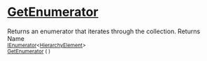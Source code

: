 # [GetEnumerator](./HierarchyElement-100664016.md)

Returns an enumerator that iterates through the collection.
Returns<img width=500/>Name
<br>
<sub>[IEnumerator](https://docs.microsoft.com/en-us/dotnet/api/System.Collections.Generic.IEnumerator-1)\<[HierarchyElement](./../HierarchyElement.md)></sub><img width=500/><sub>[GetEnumerator](./HierarchyElement-100664016.md) (  )</sub><br>


